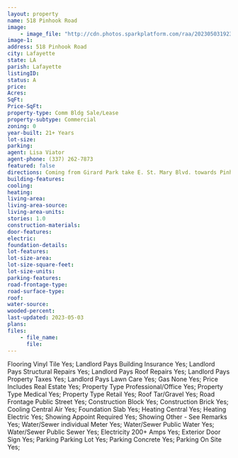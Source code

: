 ```yaml
---
layout: property
name: 518 Pinhook Road 
image:
    - image_file: "http://cdn.photos.sparkplatform.com/raa/20230503192348097703000000.jpg"
image-1:
address: 518 Pinhook Road
city: Lafayette
state: LA
parish: Lafayette
listingID: 
status: A
price: 
Acres: 
SqFt: 
Price-SqFt: 
property-type: Comm Bldg Sale/Lease
property-subtype: Commercial
zoning: 0
year-built: 21+ Years
lot-size: 
parking: 
agent: Lisa Viator
agent-phone: (337) 262-7873
featured: false
directions: Coming from Girard Park take E. St. Mary Blvd. towards Pinhook take a left on Pinhook building will be on the left after Auburn Ave.
building-features: 
cooling: 
heating: 
living-area: 
living-area-source: 
living-area-units: 
stories: 1.0
construction-materials: 
door-features: 
electric: 
foundation-details: 
lot-features: 
lot-size-area: 
lot-size-square-feet: 
lot-size-units: 
parking-features: 
road-frontage-type: 
road-surface-type: 
roof: 
water-source: 
wooded-percent: 
last-updated: 2023-05-03
plans: 
files:
    - file_name:
      file:
---
```

Flooring	Vinyl Tile	Yes;
Landlord Pays	Building Insurance	Yes;
Landlord Pays	Structural Repairs	Yes;
Landlord Pays	Roof Repairs	Yes;
Landlord Pays	Property Taxes	Yes;
Landlord Pays	Lawn Care	Yes;
Gas	None	Yes;
Price Includes	Real Estate	Yes;
Property Type	Professional/Office	Yes;
Property Type	Medical	Yes;
Property Type	Retail	Yes;
Roof	Tar/Gravel	Yes;
Road Frontage	Public Street	Yes;
Construction	Block	Yes;
Construction	Brick	Yes;
Cooling	Central Air	Yes;
Foundation	Slab	Yes;
Heating	Central	Yes;
Heating	Electric	Yes;
Showing	Appoint Required	Yes;
Showing	Other - See Remarks	Yes;
Water/Sewer	individual Meter	Yes;
Water/Sewer	Public Water	Yes;
Water/Sewer	Public Sewer	Yes;
Electricity	200+ Amps	Yes;
Exterior	Door Sign	Yes;
Parking	Parking Lot	Yes;
Parking	Concrete	Yes;
Parking	On Site	Yes;

